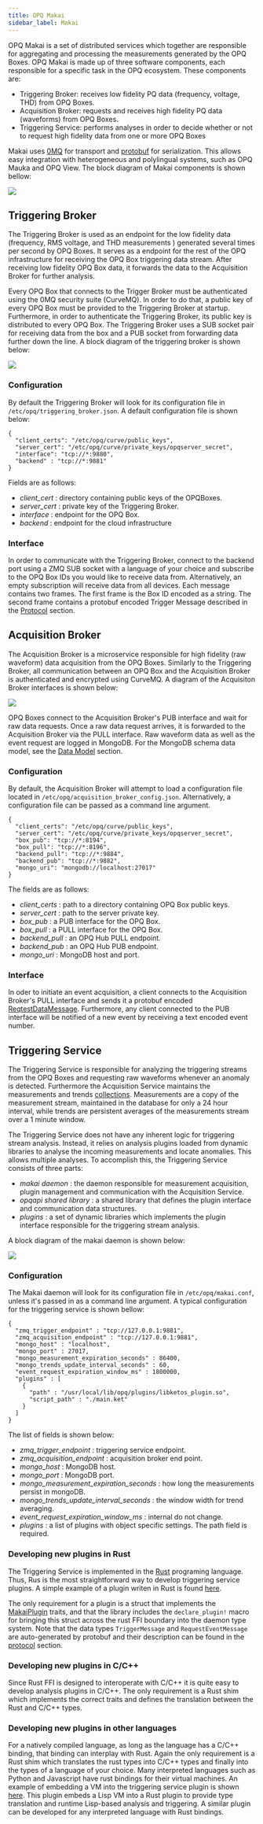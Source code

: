 ```yaml
---
title: OPQ Makai
sidebar_label: Makai
---
```


OPQ Makai is a set of distributed services which together are responsible for aggregating and processing the measurements generated by the OPQ Boxes. OPQ Makai is made up of three software components, each responsible for a specific task in the OPQ ecosystem. These components are:

* Triggering Broker: receives low fidelity PQ data (frequency, voltage, THD) from OPQ Boxes.
* Acquisition Broker: requests and receives high fidelity PQ data (waveforms) from OPQ Boxes.
* Triggering Service: performs analyses in order to decide whether or not to request high fidelity data from one or more OPQ Boxes

Makai uses [0MQ](http://zeromq.org/) for transport and [protobuf](https://developers.google.com/protocol-buffers/) for serialization. This allows easy integration with heterogeneous and polylingual systems, such as OPQ Mauka and OPQ View. The block diagram of Makai components is shown bellow:

<img src="/docs/assets/makai/makai_main.svg">

## Triggering Broker

The Triggering Broker is used as an endpoint for the low fidelity data (frequency, RMS voltage, and THD measurements ) generated several times per second by OPQ Boxes. It serves as a endpoint for the rest of the OPQ infrastructure for receiving the OPQ Box triggering data stream. After receiving low fidelity OPQ Box data, it forwards the data to the Acquisition Broker for further analysis. 

Every OPQ Box that connects to the Trigger Broker must be authenticated using the 0MQ security suite (CurveMQ). In order to do that, a public key of every OPQ Box must be provided to the Triggering Broker at startup. Furthermore, in order to authenticate the Triggering Broker, its public key is distributed to every OPQ Box. The Triggering Broker uses a SUB socket pair for receiving data from the box and a PUB socket from forwarding data further down the line. A block diagram of the triggering broker is shown below:

<img src="/docs/assets/makai/trg_brk.png">

### Configuration

By default the Triggering Broker will look for its configuration file in `/etc/opq/triggering_broker.json`.  A default configuration file is shown below:

```
{
  "client_certs": "/etc/opq/curve/public_keys",
  "server_cert": "/etc/opq/curve/private_keys/opqserver_secret",
  "interface": "tcp://*:9880",
  "backend" : "tcp://*:9881"
}
```

Fields are as follows:

* *client_cert* : directory containing public keys of the OPQBoxes.
* *server_cert* : private key of the Triggering Broker.
* *interface* : endpoint for the OPQ Box.
* *backend* : endpoint for the cloud infrastructure

### Interface

In order to communicate with the Triggering Broker, connect to the backend port using a ZMQ SUB socket with a language of your choice and subscribe to the OPQ Box IDs you would like to receive data from. Alternatively, an empty subscription will receive data from all devices. Each message contains two frames. The first frame is the Box ID encoded as a string. The second frame contains a protobuf encoded Trigger Message described in the [Protocol](/docs/protocol.html) section.

## Acquisition Broker

The Acquisition Broker is a microservice responsible for high fidelity (raw waveform) data acquisition from the OPQ Boxes. Similarly to the Triggering Broker, all communication between an OPQ Box and the Acquisition Broker is authenticated and encrypted using CurveMQ. A diagram of the Acquisiton Broker interfaces is shown below:

<img src="/docs/assets/makai/acq_brk.png">

OPQ Boxes connect to the Acquisition Broker's PUB interface and wait for raw data requests. Once a raw data request arrives, it is forwarded to the Acquisition Broker via the PULL interface. Raw waveform data as well as the event request are logged in MongoDB. For the MongoDB schema data model, see the [Data Model](/docs/datamodel.html) section.

### Configuration

By default, the Acquisition Broker will attempt to load a configuration file located in `/etc/opq/acquisition_broker_config.json`. Alternatively, a configuration file can be passed as a command line argument.

```
{
  "client_certs": "/etc/opq/curve/public_keys",
  "server_cert": "/etc/opq/curve/private_keys/opqserver_secret",
  "box_pub": "tcp://*:8194",
  "box_pull": "tcp://*:8196",
  "backend_pull": "tcp://*:9884",
  "backend_pub": "tcp://*:9882",
  "mongo_uri": "mongodb://localhost:27017"
}
```

The fields are as follows:

* *client_certs* : path to a directory containing OPQ Box public keys.
* *server_cert* : path to the server private key.
* *box_pub* : a PUB interface for the OPQ Box.
* *box_pull* : a PULL interface for the OPQ Box.
* *backend_pull* : an OPQ Hub PULL endpoint.
* *backend_pub* : an OPQ Hub PUB endpoint.
* *mongo_uri* : MongoDB host and port.

### Interface

In oder to initiate an event acquisition, a client connects to the Acquisition Broker's PULL interface and sends it a protobuf encoded [ReqtestDataMessage](/docs/protocol.html). Furthermore, any client connected to the PUB interface will be notified of a new event by receiving a text encoded event number.

## Triggering Service

The Triggering Service is responsible for analyzing the triggering streams from the OPQ Boxes and requesting raw waveforms whenever an anomaly is detected. Furthermore the Acquisition Service maintains the measurements and trends [collections](/docs/datamodel.html). Measurements are a copy of the measurement stream, maintained in the database for only a 24 hour interval, while trends are persistent averages of the measurements stream over a 1 minute window. 

The Triggering Service does not have any inherent logic for triggering stream analysis. Instead, it relies on analysis plugins loaded from dynamic libraries to analyse the incoming measurements and locate anomalies. This allows multiple analyses. To accomplish this, the Triggering Service consists of three parts:

* *makai daemon* : the daemon responsible for measurement acquisition, plugin management and communication with the Acquisition Service.
* *opqapi shared library* : a shared library that defines the plugin interface and communication data structures.
* *plugins* : a set of dynamic libraries which implements the plugin interface responsible for the triggering stream analysis.

A block diagram of the makai daemon is shown below:

<img src="/docs/assets/makai/makai_daemon.svg">

### Configuration

The Makai daemon will look for its configuration file in `/etc/opq/makai.conf`, unless it's passed in as a command line argument. A typical configuration for the triggering service is shown bellow:

```
{
  "zmq_trigger_endpoint" : "tcp://127.0.0.1:9881",
  "zmq_acquisition_endpoint" : "tcp://127.0.0.1:9881",
  "mongo_host" : "localhost",
  "mongo_port" : 27017,
  "mongo_measurement_expiration_seconds" : 86400,
  "mongo_trends_update_interval_seconds" : 60,
  "event_request_expiration_window_ms" : 1800000,
  "plugins" : [
    {
      "path" : "/usr/local/lib/opq/plugins/libketos_plugin.so",
      "script_path" : "./main.ket"
    }
  ]
}
```
The list of fields is shown below:

* *zmq_trigger_endpoint* : triggering service endpoint.
* *zmq_acquisition_endpoint* : acquisition broker end point.
* *mongo_host* : MongoDB host.
* *mongo_port* : MongoDB port.
* *mongo_measurement_expiration_seconds*  : how long the measurements persist in mongoDB.
* *mongo_trends_update_interval_seconds* : the window width for trend averaging.
* *event_request_expiration_window_ms*	:	internal do not change.
* *plugins* : a list of plugins with object specific settings. The path field is required.

### Developing new plugins in Rust

The Triggering Service is implemented in the [Rust](www.rust-lang.org) programing language. Thus, Rus is the most straightforward way to develop triggering service plugins. A simple example of a plugin writen in Rust is found [here](https://github.com/openpowerquality/opq/blob/master/makai/TriggeringService/plugins/print/src/lib.rs). 

The only requirement for a plugin is a struct that implements the [MakaiPlugin](https://github.com/openpowerquality/opq/blob/master/makai/TriggeringService/opqapi/src/makaiplugin/mod.rs) traits, and that the library includes the `declare_plugin!` macro for bringing this struct across the rust FFI boundary into the daemon type system. Note that the data types `TriggerMessage` and `RequestEventMessage` are auto-generated by protobuf and their description can be found in the [protocol](/docs/protocol.html) section. 

### Developing new plugins in C/C++

Since Rust FFI is designed to interoperate with C/C++ it is quite easy to develop analysis plugins in C/C++. The only requirement is a Rust shim which implements the correct traits and defines the translation between the Rust and C/C++ types.

### Developing new plugins in other languages

For a natively compiled language, as long as the language has a C/C++ binding, that binding can interplay with Rust. Again the only requirement is a Rust shim which translates the rust types into C/C++ types and finally into the types of a language of your choice. Many interpreted languages such as Python and Javascript have rust bindings for their virtual machines. An example of embedding a VM into the triggering service plugin is shown [here](https://github.com/openpowerquality/opq/blob/master/makai/TriggeringService/plugins/ketos/). This plugin embeds a Lisp VM into a Rust plugin to provide type translation and runtime Lisp-based analysis and triggering. A similar plugin can be developed for any interpreted language with Rust bindings.
